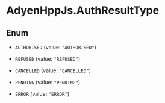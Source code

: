 # AdyenHppJs.AuthResultType

## Enum


* `AUTHORISED` (value: `"AUTHORISED"`)

* `REFUSED` (value: `"REFUSED"`)

* `CANCELLED` (value: `"CANCELLED"`)

* `PENDING` (value: `"PENDING"`)

* `ERROR` (value: `"ERROR"`)


